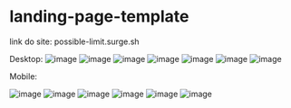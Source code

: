 # landing-page-template
link do site: possible-limit.surge.sh

Desktop:
![image](https://user-images.githubusercontent.com/94767959/148713433-d7068fa4-ffaa-4d09-beae-5f8789dc5299.png)
![image](https://user-images.githubusercontent.com/94767959/148713446-4886289a-a77c-42e7-91a7-921b12049074.png)
![image](https://user-images.githubusercontent.com/94767959/148713454-5c6b6b20-e531-400b-8663-96b8865f6e48.png)
![image](https://user-images.githubusercontent.com/94767959/148713473-419d0f61-383d-4a1e-9a44-b10be3f1696d.png)
![image](https://user-images.githubusercontent.com/94767959/148713477-6a101a8d-b8ef-4ece-9166-c3726a4d35aa.png)
![image](https://user-images.githubusercontent.com/94767959/148713481-751d5abc-9d8a-4a6c-b1e6-96501c1613de.png)
![image](https://user-images.githubusercontent.com/94767959/148713484-d8466f81-4b6c-4ae1-8e55-82f21a07e5bf.png)


Mobile:

![image](https://user-images.githubusercontent.com/94767959/148713509-a483d119-0b08-4f40-be6a-2c8b52ffd10d.png)
![image](https://user-images.githubusercontent.com/94767959/148713519-64bd377a-053f-4e6d-acca-5c073b3140e6.png)
![image](https://user-images.githubusercontent.com/94767959/148713531-0a9fb838-e031-4b19-87c0-1d1a56d29201.png)
![image](https://user-images.githubusercontent.com/94767959/148713537-f46ac901-0a87-47f0-9572-fbfd8ba051d4.png)
![image](https://user-images.githubusercontent.com/94767959/148713540-1b8a9de1-52e0-4979-8414-ebd63386b474.png)
![image](https://user-images.githubusercontent.com/94767959/148713545-97ea2f7c-3167-415b-a31e-2cbab8b33c7c.png)
